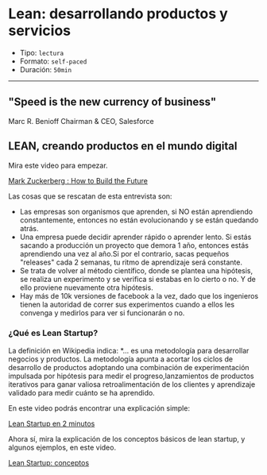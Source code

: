 # Lean: desarrollando productos y servicios

* Tipo: `lectura`
* Formato: `self-paced`
* Duración: `50min`

***

## "Speed is the new currency of business"

Marc R. Benioff
Chairman & CEO, Salesforce

## LEAN, creando productos en el mundo digital

Mira este video para empezar.

[Mark Zuckerberg : How to Build the Future](https://youtu.be/Lb4IcGF5iTQ)

Las cosas que se rescatan de esta entrevista son:

* Las empresas son organismos que aprenden, si NO están aprendiendo
  constantemente, entonces no están evolucionando y se están quedando atrás.
* Una empresa puede decidir aprender rápido o aprender lento. Si estás sacando a
  producción un proyecto que demora 1 año, entonces estás aprendiendo una vez al
  año.Si por el contrario, sacas pequeños "releases" cada 2 semanas, tu ritmo de
  aprendizaje será constante.
* Se trata de volver al método científico, donde se plantea una hipótesis, se
  realiza un experimento y se verifica si estabas en lo cierto o no. Y de ello
  proviene nuevamente otra hipótesis.
* Hay más de 10k versiones de facebook a la vez, dado que los ingenieros tienen
  la autoridad de correr sus experimentos cuando a ellos les convenga y medirlos
  para ver si funcionarán o no.

### ¿Qué es Lean Startup?

La definición en Wikipedia indica:
*... es una metodología para desarrollar negocios y productos. La metodología 
apunta a acortar los ciclos de desarrollo de productos adoptando una combinación 
de experimentación impulsada por hipótesis para medir el progreso,lanzamientos
de productos iterativos para ganar valiosa retroalimentación de los clientes y 
aprendizaje validado para medir cuánto se ha aprendido.

En este video podrás encontrar una explicación simple:

[Lean Startup en 2 minutos](https://youtu.be/l9ET1WqRvSQ)

Ahora sí, mira la explicación de los conceptos básicos de lean startup, y
algunos ejemplos, en este video.

[Lean Startup: conceptos](https://www.useloom.com/share/d71df04d762648b4b8cb8f6adad544d2)

